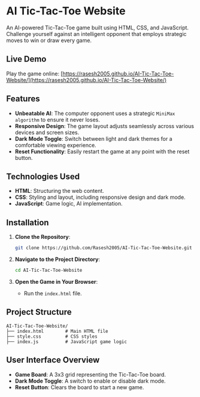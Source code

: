 # AI Tic-Tac-Toe Website

An AI-powered Tic-Tac-Toe game built using HTML, CSS, and JavaScript. Challenge yourself against an intelligent opponent that employs strategic moves to win or draw every game.

## Live Demo

Play the game online: [https://rasesh2005.github.io/AI-Tic-Tac-Toe-Website/](https://rasesh2005.github.io/AI-Tic-Tac-Toe-Website/)

## Features

* **Unbeatable AI**: The computer opponent uses a strategic ```MiniMax algorithm``` to ensure it never loses.
* **Responsive Design**: The game layout adjusts seamlessly across various devices and screen sizes.
* **Dark Mode Toggle**: Switch between light and dark themes for a comfortable viewing experience.
* **Reset Functionality**: Easily restart the game at any point with the reset button.

## Technologies Used

* **HTML**: Structuring the web content.
* **CSS**: Styling and layout, including responsive design and dark mode.
* **JavaScript**: Game logic, AI implementation.

## Installation

1. **Clone the Repository**:

   ```bash
   git clone https://github.com/Rasesh2005/AI-Tic-Tac-Toe-Website.git
   ```

2. **Navigate to the Project Directory**:

   ```bash
   cd AI-Tic-Tac-Toe-Website
   ```

3. **Open the Game in Your Browser**:

   * Run the `index.html` file.

## Project Structure

```
AI-Tic-Tac-Toe-Website/
├── index.html        # Main HTML file
├── style.css         # CSS styles
├── index.js          # JavaScript game logic
```

## User Interface Overview

* **Game Board**: A 3x3 grid representing the Tic-Tac-Toe board.
* **Dark Mode Toggle**: A switch to enable or disable dark mode.
* **Reset Button**: Clears the board to start a new game.